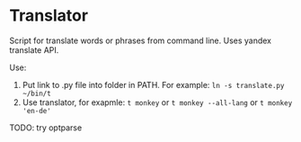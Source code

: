 Translator
====

Script for translate words or phrases from command line.
Uses yandex translate API.

Use:
1. Put link to .py file into folder in PATH. For example:
   `ln -s translate.py ~/bin/t`
2. Use translator, for exapmle: 
   `t monkey` or `t monkey --all-lang` or `t monkey 'en-de'`

TODO: try optparse

